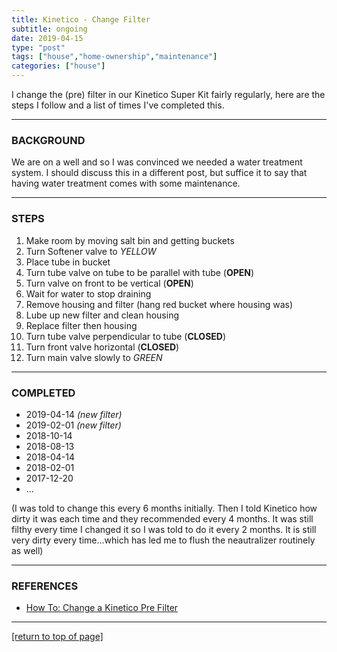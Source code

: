 ```yaml
---
title: Kinetico - Change Filter
subtitle: ongoing
date: 2019-04-15 
type: "post"
tags: ["house","home-ownership","maintenance"]
categories: ["house"]
---
```


I change the (pre) filter in our Kinetico Super Kit fairly regularly, here are the steps I follow and a list of times I've completed this.<!--more-->

---

### BACKGROUND

We are on a well and so I was convinced we needed a water treatment system.  I
should discuss this in a different post, but suffice it to say that having water
treatment comes with some maintenance.

---

### STEPS

1. Make room by moving salt bin and getting buckets
2. Turn Softener valve to *YELLOW*
3. Place tube in bucket
4. Turn tube valve on tube to be parallel with tube (**OPEN**)
5. Turn valve on front to be vertical (**OPEN**)
6. Wait for water to stop draining
7. Remove housing and filter (hang red bucket where housing was)
8. Lube up new filter and clean housing
9. Replace filter then housing
10. Turn tube valve perpendicular to tube (**CLOSED**)
11. Turn front valve horizontal (**CLOSED**)
12. Turn main valve slowly to *GREEN*

---

### COMPLETED

* 2019-04-14 *(new filter)*
* 2019-02-01 *(new filter)*
* 2018-10-14
* 2018-08-13
* 2018-04-14
* 2018-02-01
* 2017-12-20
* ...

(I was told to change this every 6 months initially.  Then I told Kinetico how
dirty it was each time and they recommended every 4 months.  It was still filthy
every time I changed it so I was told to do it every 2 months.  It is still very
dirty every time...which has led me to flush the neautralizer routinely as well)

---

### REFERENCES

* [How To: Change a Kinetico Pre Filter](https://www.youtube.com/watch?v=TPn-f3x6SkY)

---

[[return to top of page]](#main-navbar)
